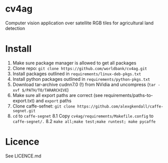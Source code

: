 # cv4ag
Computer vision application over satellite RGB tiles for agricultural land detection

# Install
1. Make sure package manager is allowed to get all packages
2. Clone repo: ```git clone https://github.com/worldbank/cv4ag.git```
3. Install packages outlined in ```requirements/linux-deb-pkgs.txt```
4. Install python packages outlined in ```requirements/python-pkgs.txt```
5. Download tar-archive cudnn7.0 (!) from NVidia and uncompress (```tar -xvf $/PATH/TO/TARARCHIVE```)
6. Make sure all export paths are correct (see requirements/paths-to-export.txt) and ```export``` paths
7. Clone caffe-sefnet: ```git clone https://github.com/alexgkendall/caffe-segnet.git```
8. ```cd``` to ```caffe-segnet```
8.1 Copy ```cv4ag/requirements/Makefile.config``` to ```caffe-segnet/.```
8.2 ```make all;make test;make runtest; make pycaffe```

# Licence
See LICENCE.md
